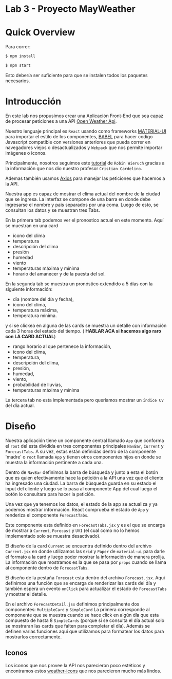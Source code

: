 # Lab 3 - Proyecto MayWeather

# Quick Overview

Para correr:

``` bash
$ npm install

$ npm start
```

Esto debería ser suficiente para que se instalen todos los paquetes necesarios.

# Introducción

En este lab nos propusimos crear una Aplicación Front-End que sea capaz de
procesar peticiones a una API [Open Weather Api](https://openweathermap.org/).

Nuestro lenguaje principal es `React` usando como frameworks
[MATERIAL-UI](https://material-ui.com/) para importar el estilo de los
componentes, [BABEL](https://babeljs.io/docs/en/) para hacer codigo Javascript
compatible con versiones anteriores que pueda correr en navegadores viejos o
desactualizados y `Webpack` que nos permite importar
imágenes o iconos.


Principalmente, nosotros seguimos este
[tutorial](https://www.robinwieruch.de/minimal-react-webpack-babel-setup/) de
`Robin Wieruch` gracias a la información que nos dio nuestro profesor `Cristian
Cardelino`.

Ademas también usamos [Axios](https://github.com/axios/axios) para manejar las
peticiones que hacemos a la API.

Nuestra app es capaz de mostrar el clima actual del nombre de la ciudad que se
ingresa. La interfaz se compone de una barra en donde debe ingresarse el nombre
y pais separados por una coma. Luego de esto, se consultan los datos y se
muestran tres Tabs.

En la primera tab podemos ver el pronostico actual en este momento. Aquí se
muestran en una card

- ícono del clima
- temperatura
- descripción del clima
- presión
- humedad
- viento
- temperaturas máxima y mínima
- horario del amanecer y de la puesta del sol.

En la segunda tab se muestra un pronóstico extendido a 5 días con la siguiente información:

- día (nombre del día y fecha),
- ícono del clima,
- temperatura máxima,
- temperatura mínima.

y si se clickea en
alguna de las cards se muestra un detalle con información cada 3 horas del
estado del tiempo. ( **HABLAR ACA si hacemos algo raro con LA CARD ACTUAL**)

- rango horario al que pertenece la información,
- ícono del clima,
- temperatura,
- descripción del clima,
- presión,
- humedad,
- viento,
- probabilidad de lluvias,
- temperaturas máxima y mínima


La tercera tab no esta implementada pero queríamos mostrar un `índice UV` del
día actual.



# Diseño

Nuestra aplicación tiene un componente central llamado `App` que conforma el `root` del esta dividida en tres componentes principales `NavBar`,
`Current` y `ForecastTabs`. A su vez, estas están definidas dentro de la
componente 'madre' o `root` llamada `App` y tienen otros componentes hijos en
donde se muestra la información pertinente a cada una.


Dentro de `NavBar` definimos la barra de búsqueda y junto a esta el botón que es
quien efectivamente hace la petición a la API una vez que el cliente ha
ingresado una ciudad. La barra de búsqueda guarda en su estado el input del
cliente y luego se lo pasa al componente App del cual luego el botón lo
consultara para hacer la petición.

Una vez que ya tenemos los datos, el estado de la app se actualiza y ya podemos
mostrar información. React comprueba el estado de `App` y renderiza el
componente `ForecastTabs`.

Este componente esta definido en `ForecastTabs.jsx` y es el que se encarga de
mostrar a `Current`, `Forecast` y `UVI` (el cual como no lo hemos implementado
solo se muestra desactivado).

 El diseño de la card `Current` se encuentra definido dentro del archivo
 `Current.jsx` en donde utilizamos las `Grid` y `Paper` de `material-ui` para
 darle el formato a la card y luego poder mostrar la información de manera
 prolija. La información que mostramos es la que se pasa por `props` cuando se
 llama al componente dentro de `ForecastTabs`.

El diseño de la pestaña `Forecast` esta dentro del archivo `Forecast.jsx`. Aqui
definimos una función que se encarga de renderizar las cards del día y también
espera un evento `onClick` para actualizar el estado de `ForecastTabs` y mostrar
el detalle.

En el archivo `ForecastDetail.jsx` definimos principalmente dos componentes:
`MultipleCard` y `SimpleCard` La primera corresponde al componente que se
muestra cuando se hace click en algún día que esta compuesto de hasta 8
`SimpleCards` (porque si se consulta el día actual solo se mostraran las cards
que falten para completar el día). Además se definen varias funciones aquí que
utilizamos para formatear los datos para mostrarlos correctamente.


## Iconos

Los iconos que nos provee la API nos parecieron poco estéticos y encontramos
estos [weather-icons](https://erikflowers.github.io/weather-icons/) que nos
parecieron mucho más lindos.
